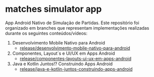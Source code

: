 # matches simulator app

App Android Nativo de Simulação de Partidas. Este repositório foi organizado em branches que representam implementações realizadas durante os seguintes conteúdos/vídeos:

1. Desenvolvimento Mobile Nativo para Android
      - [release/desenvolvimento-mobile-nativo-para-android](https://github.com/LeilaMBB/matches-simulator-app/tree/release/desenvolvimento-mobile-nativo-para-android)
2. Componentes, Layout´s e UI/UX em Apps Android
      - [release/componentes-layouts-ui-ux-em-apps-android](https://github.com/LeilaMBB/matches-simulator-app/tree/release/desenvolvimento-mobile-nativo-para-android)
3. Java e Kotlin Juntos!? Construindo Apps Android
      - [release/java-e-kotlin-juntos-construindo-apps-android](https://github.com/LeilaMBB/matches-simulator-app/tree/release/java-e-kotlin-juntos-construindo-apps-android) 

